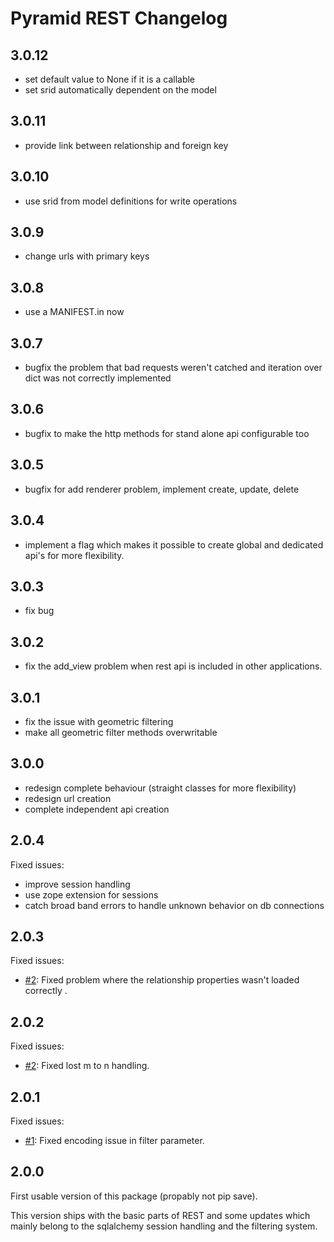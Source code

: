 Pyramid REST Changelog
======================

## 3.0.12

* set default value to None if it is a callable
* set srid automatically dependent on the model

## 3.0.11

* provide link between relationship and foreign key

## 3.0.10

* use srid from model definitions for write operations

## 3.0.9

* change urls with primary keys

## 3.0.8

* use a MANIFEST.in now

## 3.0.7

* bugfix the problem that bad requests weren't catched and iteration 
over dict was not correctly implemented

## 3.0.6

* bugfix to make the http methods for stand alone api configurable too 

## 3.0.5

* bugfix for add renderer problem, implement create, update, delete

## 3.0.4

* implement a flag which makes it possible to create global and 
dedicated api's for more flexibility.

## 3.0.3

* fix bug

## 3.0.2

* fix the add_view problem when rest api is included in other 
applications.

## 3.0.1

* fix the issue with geometric filtering
* make all geometric filter methods overwritable

## 3.0.0

* redesign complete behaviour (straight classes for more flexibility)
* redesign url creation
* complete independent api creation

## 2.0.4

Fixed issues:

* improve session handling
* use zope extension for sessions
* catch broad band errors to handle unknown behavior on db connections

## 2.0.3

Fixed issues:

* [#2](https://github.com/vvmruder/pyramid_georest/issues/2): Fixed problem where the relationship properties wasn't 
loaded correctly .

## 2.0.2

Fixed issues:

* [#2](https://github.com/vvmruder/pyramid_georest/issues/2): Fixed lost m to n handling.

## 2.0.1

Fixed issues:

* [#1](https://github.com/vvmruder/pyramid_georest/pull/1): Fixed encoding issue in filter parameter.

## 2.0.0

First usable version of this package (propably not pip save).

This version ships with the basic parts of REST and some updates which mainly belong to the sqlalchemy
session handling and the filtering system.

